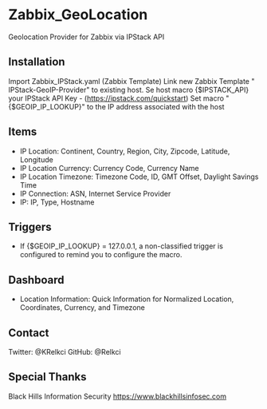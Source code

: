# Zabbix_GeoLocation
Geolocation Provider for Zabbix via IPStack API

## Installation
Import Zabbix_IPStack.yaml (Zabbix Template)
Link new Zabbix Template "	IPStack-GeoIP-Provider" to existing host.
Se host macro {$IPSTACK_API} your IPStack API Key - (https://ipstack.com/quickstart)
Set macro "{$GEOIP_IP_LOOKUP}" to the IP address associated with the host

## Items
- IP Location: Continent, Country, Region, City, Zipcode, Latitude, Longitude
- IP Location Currency: Currency Code, Currency Name
- IP Location Timezone: Timezone Code, ID, GMT Offset, Daylight Savings Time
- IP Connection: ASN, Internet Service Provider
- IP: IP, Type, Hostname
## Triggers
- If {$GEOIP_IP_LOOKUP} = 127.0.0.1, a non-classified trigger is configured to remind you to configure the macro.

## Dashboard
- Location Information: Quick Information for Normalized Location, Coordinates, Currency, and Timezone

## Contact
Twitter: @KRelkci
GitHub: @Relkci

## Special Thanks
Black Hills Information Security
https://www.blackhillsinfosec.com